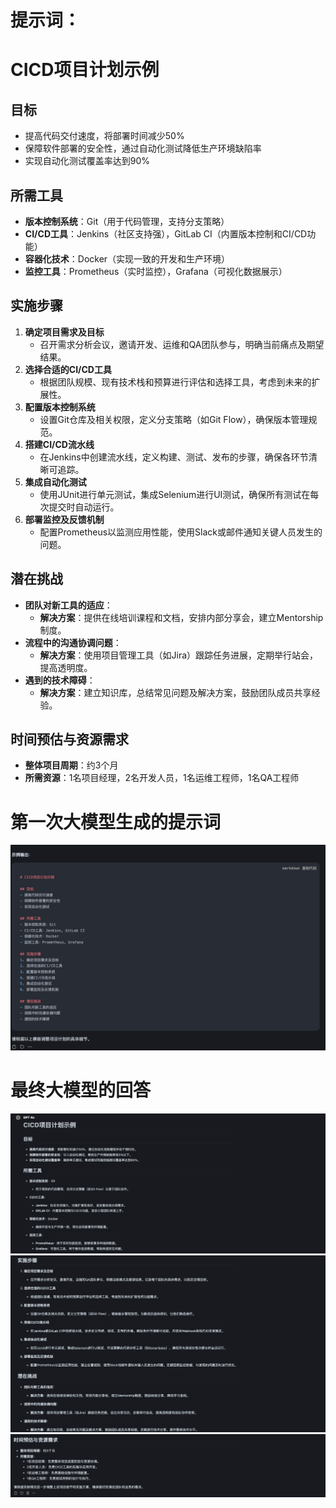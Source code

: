 # 提示词：

# CICD项目计划示例

## 目标
- 提高代码交付速度，将部署时间减少50%
- 保障软件部署的安全性，通过自动化测试降低生产环境缺陷率
- 实现自动化测试覆盖率达到90%

## 所需工具
- **版本控制系统**：Git（用于代码管理，支持分支策略）
- **CI/CD工具**：Jenkins（社区支持强），GitLab CI（内置版本控制和CI/CD功能）
- **容器化技术**：Docker（实现一致的开发和生产环境）
- **监控工具**：Prometheus（实时监控），Grafana（可视化数据展示）

## 实施步骤
1. **确定项目需求及目标**
   - 召开需求分析会议，邀请开发、运维和QA团队参与，明确当前痛点及期望结果。
2. **选择合适的CI/CD工具**
   - 根据团队规模、现有技术栈和预算进行评估和选择工具，考虑到未来的扩展性。
3. **配置版本控制系统**
   - 设置Git仓库及相关权限，定义分支策略（如Git Flow），确保版本管理规范。
4. **搭建CI/CD流水线**
   - 在Jenkins中创建流水线，定义构建、测试、发布的步骤，确保各环节清晰可追踪。
5. **集成自动化测试**
   - 使用JUnit进行单元测试，集成Selenium进行UI测试，确保所有测试在每次提交时自动运行。
6. **部署监控及反馈机制**
   - 配置Prometheus以监测应用性能，使用Slack或邮件通知关键人员发生的问题。

## 潜在挑战
- **团队对新工具的适应**：
  - **解决方案**：提供在线培训课程和文档，安排内部分享会，建立Mentorship制度。
- **流程中的沟通协调问题**：
  - **解决方案**：使用项目管理工具（如Jira）跟踪任务进展，定期举行站会，提高透明度。
- **遇到的技术障碍**：
  - **解决方案**：建立知识库，总结常见问题及解决方案，鼓励团队成员共享经验。

## 时间预估与资源需求
- **整体项目周期**：约3个月
- **所需资源**：1名项目经理，2名开发人员，1名运维工程师，1名QA工程师


# 第一次大模型生成的提示词
![alt text](image-8.png)


# 最终大模型的回答
![alt text](image-9.png)
![alt text](image-10.png)
![alt text](image-11.png)